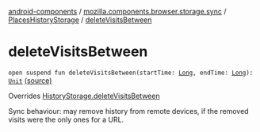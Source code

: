 [android-components](../../index.md) / [mozilla.components.browser.storage.sync](../index.md) / [PlacesHistoryStorage](index.md) / [deleteVisitsBetween](./delete-visits-between.md)

# deleteVisitsBetween

`open suspend fun deleteVisitsBetween(startTime: `[`Long`](https://kotlinlang.org/api/latest/jvm/stdlib/kotlin/-long/index.html)`, endTime: `[`Long`](https://kotlinlang.org/api/latest/jvm/stdlib/kotlin/-long/index.html)`): `[`Unit`](https://kotlinlang.org/api/latest/jvm/stdlib/kotlin/-unit/index.html) [(source)](https://github.com/mozilla-mobile/android-components/blob/master/components/browser/storage-sync/src/main/java/mozilla/components/browser/storage/sync/PlacesHistoryStorage.kt#L155)

Overrides [HistoryStorage.deleteVisitsBetween](../../mozilla.components.concept.storage/-history-storage/delete-visits-between.md)

Sync behaviour: may remove history from remote devices, if the removed visits were the only
ones for a URL.

